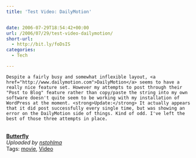 ```yaml
---
title: 'Test Video: DailyMotion'


date: 2006-07-29T18:54:42+00:00
url: /2006/07/29/test-video-dailymotion/
short-url:
  - http://bit.ly/foDsIS
categories:
  - Tech

---
```

<div class='microid-mailto+http:sha1:284dc4e8e0554ff64a707657d7be230edac8b8d8'>
  
    Despite a fairly busy and somewhat inflexible layout, <a href="http://www.dailymotion.com">DailyMotion</a> seems to have a really nice feature set. However my attempts to post through their "Post to Blog" feature rather than copy/paste the string into my own software doesn't quite seem to be working with my installation of WordPress at the moment. <strong>Update:</strong> It actually appears that it did post successfully every single time, but was showing an error on the DailyMotion side of things. Kind of odd. I've left the best of those three attempts in place.
  
  
  <div>
    <br /><b><a href="http://www.dailymotion.com/video/x92hh_butterfly">Butterfly</a></b><br /><i>Uploaded by <a href="http://www.dailymotion.com/nstohlma">nstohlma</a></i>
  </div>
</div>

<div class="st-post-tags">
  Tags: <a href="http://www.cavort.org/tag/movie/" title="movie" rel="tag">movie</a>, <a href="http://www.cavort.org/tag/video/" title="Video" rel="tag">Video</a><br />
</div>